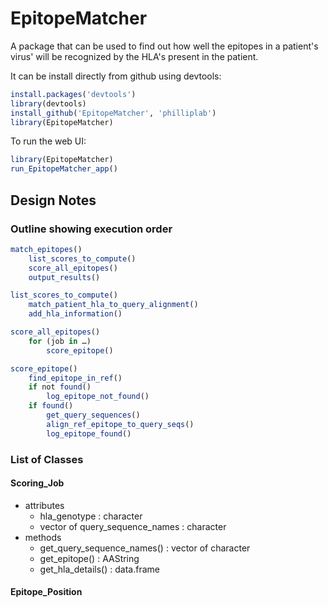 EpitopeMatcher
==============

A package that can be used to find out how well the epitopes in a patient's virus' will be
recognized by the HLA's present in the patient.

It can be install directly from github using devtools:
```r
install.packages('devtools')
library(devtools)
install_github('EpitopeMatcher', 'philliplab')
library(EpitopeMatcher)
```

To run the web UI:
```r
library(EpitopeMatcher)
run_EpitopeMatcher_app()
```

## Design Notes

### Outline showing execution order

```r
match_epitopes()
	list_scores_to_compute()
	score_all_epitopes()
	output_results()

list_scores_to_compute()
	match_patient_hla_to_query_alignment()
	add_hla_information()

score_all_epitopes()
	for (job in …)
		score_epitope()

score_epitope()
	find_epitope_in_ref()
	if not found()
		log_epitope_not_found()
	if found()
		get_query_sequences()
		align_ref_epitope_to_query_seqs()
		log_epitope_found()
```

### List of Classes

#### Scoring_Job
* attributes
  - hla_genotype : character
  - vector of query_sequence_names : character
* methods  
  - get_query_sequence_names() : vector of character
  - get_epitope() : AAString
  - get_hla_details() : data.frame

#### Epitope_Position
